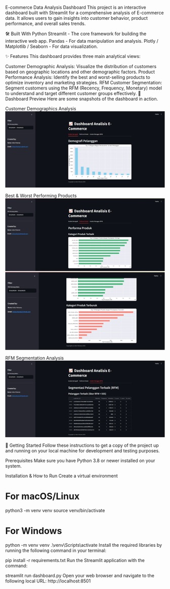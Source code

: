 E-commerce Data Analysis Dashboard
This project is an interactive dashboard built with Streamlit for a comprehensive analysis of E-commerce data. It allows users to gain insights into customer behavior, product performance, and overall sales trends.

🛠️ Built With
Python
Streamlit - The core framework for building the interactive web app.
Pandas - For data manipulation and analysis.
Plotly / Matplotlib / Seaborn - For data visualization.

✨ Features
This dashboard provides three main analytical views:

Customer Demographic Analysis: Visualize the distribution of customers based on geographic locations and other demographic factors.
Product Performance Analysis: Identify the best and worst-selling products to optimize inventory and marketing strategies.
RFM Customer Segmentation: Segment customers using the RFM (Recency, Frequency, Monetary) model to understand and target different customer groups effectively.
📸 Dashboard Preview
Here are some snapshots of the dashboard in action.

Customer Demographics Analysis
![demografi](./img/demografi.png)

Best & Worst Performing Products
![category1](./img/category1.png)
![category2](./img/category2.png)

RFM Segmentation Analysis
![rfm](./img/rfm.png)

🚀 Getting Started
Follow these instructions to get a copy of the project up and running on your local machine for development and testing purposes.

Prerequisites
Make sure you have Python 3.8 or newer installed on your system.

Installation & How to Run
Create a virtual environment 

# For macOS/Linux
python3 -m venv venv
source venv/bin/activate

# For Windows
python -m venv venv
.\venv\Scripts\activate
Install the required libraries by running the following command in your terminal:

pip install -r requirements.txt
Run the Streamlit application with the command:

streamlit run dashboard.py
Open your web browser and navigate to the following local URL:
http://localhost:8501
